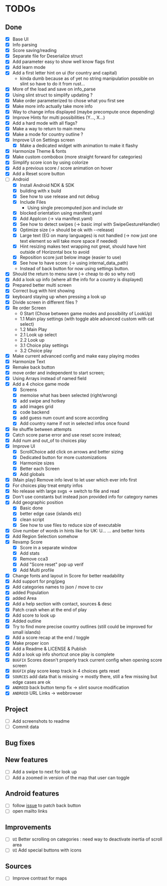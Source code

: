 # TODOs

## Done 
- [x] Base UI
- [x] Info parsing
- [x] Score saving/reading
- [x] Separate file for Deserialize struct
- [x] Add parameter easy to show well know flags first
- [x] Add learn mode
- [x] Add a first letter hint on ui (for country and capital)
  - kinda dumb because as of yet no string manipulation possible on slint so have to do it from rust...
- [x] More of the load and save on info_parse
- [x] Using slint struct to simplify updating ?
- [x] Make order parameterized to chose what you first see
- [x] Make more info actually take more info
- [x] Way to change infos displayed (maybe precompute once depending)
- [x] Improve Hints for multi possibilities (Y..., X...)
- [x] Add a hard mode with all flags?
- [x] Make a way to return to main menu
- [x] Make a mode for country outline ?
- [x] Improve UI on Settings screen
  - [x] Make a dedicated widget with animation to make it flashy
- [x] Harmonize Theme & fonts
- [x] Make custom combobox (more straight forward for categories)
- [x] Simplify score icon by using colorize
- [x] Add a previous score / score animation on hover
- [x] Add a Reset score button
- [ ] Android
  - [x] Install Android NDK & SDK 
  - [x] building with x build 
  - [x] See how to use release and not debug 
  - [x] Include Files 
    - Using single precomputed json and include str 
  - [x] blocked orientation using manifest.yaml
  - [x] Add AppIcon (-> via manifest.yaml)
  - [x] See how to detect swipes (-> basic impl with SwipeGestureHandler)
  - [x] Optimize size (-> should be ok with --release)
  - [x] Large text (EG on many languages) is not handled (-> now just one text element so will take more space if needed)
  - [x] Hint resizing makes text wrapping not great, should have hint outside of Horizontal box to avoid
  - [x] Reposition score just below image (easier to use)
  - [x] See how to have score: (-> using internal_data_path)
  - Instead of back button for now using settings button.
- [x] Should the return to menu save (-> cheap to do so why not)
- [x] Add a look up info (where all the info for a country is displayed)
- [x] Prepared better multi screen
- [x] Correct bug with hint showing 
- [x] keyboard staying up when pressing a look up
- [x] Divide screen in different files ?
- [x] Re order Screen 
  - 0 Start (Chose between game modes and possibility of LookUp)
  - 1.1 Main play settings (with toggle able advanced custom with cat select)
  - 1.2 Main Play 
  - 2.1 Look up select
  - 2.2 Look up
  - 3.1 Choice play settings
  - 3.2 Choice play
- [x] Make current advanced config and make easy playing modes
- [x] Harmonize Text
- [x] Remake back button
- [x] move order and independent to start screen;
- [x] Using Arrays instead of named field 
- [x] Add a 4 choice game mode
  - [x] Screens
  - [x] memoise what has been selected (right/wrong)
  - [x] add swipe and hotkey
  - [x] add images grid
  - [x] code backend 
  - [x] add guess num count and score according
  - [x] Add country name if not in selected infos once found
- [x] Re shuffle between attempts
- [x] Catch score parse error and use reset score instead;
- [x] Add num and out_of to choices play
- [x] Improve UI
  - [x] ScrollChoice add click on arrows and better sizing
  - [x] Dedicated button for more customizations
  - [x] Harmonize sizes
  - [x] Better each Screen
  - [x] Add globals
- [x] (Main play) Remove info level to let user which ever info first
- [x] For choices play treat empty infos
- [x] No release with large svgs -> switch to file and read
- [x] Don't use constants but instead json provided info for category names
- [x] Add geographic position
  - [x] Basic done
  - [x] better edge case (islands etc)
  - [x] clean script
  - [x] See how to use files to reduce size of executable
- [x] Give number of words in hints like for UK: U... ...  and better hints
- [x] Add Region Selection somehow
- [x] Revamp Score
  - [x] Score in a separate window 
  - [x] Add stats
  - [x] Remove cca3
  - [x] Add "Score reset" pop up verif
  - [x] Add Multi profile
- [x] Change fonts and layout in Score for better readability
- [x] Add support for png/jpeg
- [x] Add categories names to json / move to csv
- [x] added Population
- [x] added Area
- [x] Add a help section with contact, sources & desc
- [x] Patch crash when at the end of play
- [x] Add score to look up
- [x] Added outline 
- [x] Try to find more precise country outlines (still could be improved for small islands)
- [x] Add a score recap at the end / toggle
- [x] Make proper icon
- [x] Add a Readme & LICENSE & Publish
- [x] Add a look up info shortcut once play is complete
- [x] `BUGFIX` Scores doesn't properly track current config when opening score screen
- [x] `BUGFIX` play score keep track in 4 choices gets reset
- [x] `SOURCES` add data that is missing -> mostly there, still a few missing but edge cases are ok 
- [x] `ANDROID` back button temp fix -> slint source modification
- [x] `ANDROID` URL Links -> webbrowser
## Project 
- [ ] Add screenshots to readme
- [ ] Commit data

## Bug fixes

## New features
- [ ] Add a swipe to next for look up
- [ ] Add a zoomed in version of the map that user can toggle

## Android features
- [ ] follow [issue](https://github.com/slint-ui/slint/issues/8323) to patch back button
- [ ] open mailto links 

## Improvements
- [ ] `UI` Better scrolling on categories : need way to deactivate inertia of scroll area
- [ ] `UI` Add special buttons with icons

## Sources
- [ ] Improve contrast for maps